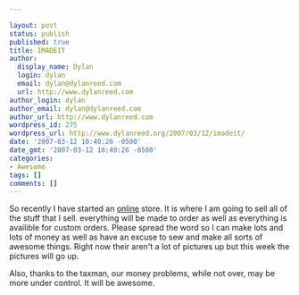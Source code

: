 ```yaml
---

layout: post
status: publish
published: true
title: IMADEIT
author:
  display_name: Dylan
  login: dylan
  email: dylan@dylanreed.com
  url: http://www.dylanreed.com
author_login: dylan
author_email: dylan@dylanreed.com
author_url: http://www.dylanreed.com
wordpress_id: 275
wordpress_url: http://www.dylanreed.org/2007/03/12/imadeit/
date: '2007-03-12 10:40:26 -0500'
date_gmt: '2007-03-12 16:40:26 -0500'
categories:
- Awesome
tags: []
comments: []
---
```


So recently I have started an [online][1] store. It is where I am going to sell all of the stuff that I sell. everything will be made to order as well as everything is availible for custom orders. Please spread the word so I can make lots and lots of money as well as have an excuse to sew and make all sorts of awesome things. Right now their aren't a lot of pictures up but this week the pictures will go up.

   [1]: http://imadeit.myshopify.com

Also, thanks to the taxman, our money problems, while not over, may be more under control. It will be awesome.  

